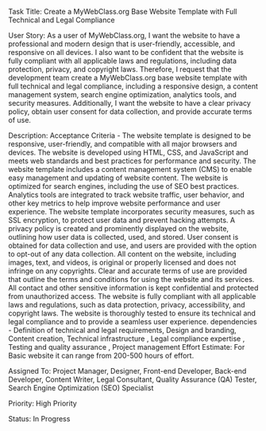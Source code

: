 Task Title: Create a MyWebClass.org Base Website Template with Full Technical and Legal Compliance

User Story: As a user of MyWebClass.org, I want the website to have a professional and modern design that is user-friendly, accessible, and responsive on all devices. I also want to be confident that the website is fully compliant with all applicable laws and regulations, including data protection, privacy, and copyright laws. Therefore, I request that the development team create a MyWebClass.org base website template with full technical and legal compliance, including a responsive design, a content management system, search engine optimization, analytics tools, and security measures. Additionally, I want the website to have a clear privacy policy, obtain user consent for data collection, and provide accurate terms of use.

Description: Acceptance Criteria - The website template is designed to be responsive, user-friendly, and compatible with all major browsers and devices.
The website is developed using HTML, CSS, and JavaScript and meets web standards and best practices for performance and security.
The website template includes a content management system (CMS) to enable easy management and updating of website content.
The website is optimized for search engines, including the use of SEO best practices.
Analytics tools are integrated to track website traffic, user behavior, and other key metrics to help improve website performance and user experience.
The website template incorporates security measures, such as SSL encryption, to protect user data and prevent hacking attempts.
A privacy policy is created and prominently displayed on the website, outlining how user data is collected, used, and stored.
User consent is obtained for data collection and use, and users are provided with the option to opt-out of any data collection.
All content on the website, including images, text, and videos, is original or properly licensed and does not infringe on any copyrights.
Clear and accurate terms of use are provided that outline the terms and conditions for using the website and its services.
All contact and other sensitive information is kept confidential and protected from unauthorized access.
The website is fully compliant with all applicable laws and regulations, such as data protection, privacy, accessibility, and copyright laws.
The website is thoroughly tested to ensure its technical and legal compliance and to provide a seamless user experience.
dependencies - Definition of technical and legal requirements, Design and branding, Content creation, Technical infrastructure , Legal compliance expertise , Testing and quality assurance , Project management
Effort Estimate: For Basic website it can range from 200-500 hours of effort.

Assigned To: 
Project Manager, Designer, Front-end Developer, Back-end Developer, Content Writer, Legal Consultant, Quality Assurance (QA) Tester, Search Engine Optimization (SEO) Specialist


Priority: High Priority 

Status: In Progress
